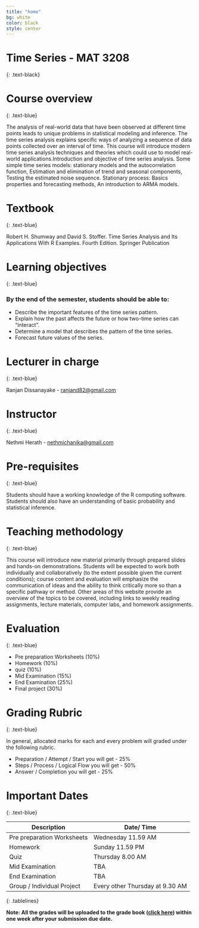 ```yaml
---
title: "home"
bg: white
color: black
style: center
---
```


# **Time Series - MAT 3208**
{: .text-black}

<span class="fa-stack subtlecircle" style="font-size:100px; background:rgba(255,166,0,0.1)">
  <i class="fa fa-circle fa-stack-2x text-white"></i>
  <i class="fa fa-home fa-stack-1x text-orange"></i>
</span>

# Course overview
{: .text-blue}

The analysis of real-world data that have been observed at different time points leads to unique problems in statistical modeling and inference. The time series analysis explains specific ways of analyzing a sequence of data points collected over an interval of time. This course will introduce modern time series analysis techniques and theories which could use to model real-world applications.Introduction and objective of time series analysis. Some simple time series models: stationary models and the autocorrelation function, Estimation and elimination of trend and seasonal components, Testing the estimated noise sequence. Stationary process: Basics properties and forecasting methods, An introduction to ARMA models.

# Textbook
{: .text-blue}

Robert H. Shumway and David S. Stoffer. Time Series Analysis and Its Applications With R Examples. Fourth Edition. Springer Publication

# Learning objectives
{: .text-blue}

### By the end of the semester, students should be able to:

<style>
ul {
  /* list-style-type: none; */
  text-align:left;
}
</style>

- Describe the important features of the time series pattern.
- Explain how the past affects the future or how two-time series can “interact”.
- Determine a model that describes the pattern of the time series.  
- Forecast future values of the series.

# Lecturer in charge
{: .text-blue}

Ranjan Dissanayake - ranjand82@gmail.com

# Instructor
{: .text-blue}

Nethmi Herath - nethmichanika@gmail.com

# Pre-requisites
{: .text-blue}

Students should have a working knowledge of the R computing software. Students should also have an understanding of basic probability and statistical inference.

# Teaching methodology
{: .text-blue}

This course will introduce new material primarily through prepared slides and hands-on demonstrations. Students will be expected to work both individually and collaboratively (to the extent possible given the current conditions); course content and evaluation will emphasize the communication of ideas and the ability to think critically more so than a specific pathway or method. Other areas of this website provide an overview of the topics to be covered, including links to weekly reading assignments, lecture materials, computer labs, and homework assignments.

# Evaluation
{: .text-blue}

- Pre preparation Worksheets (10%)
- Homework (10%)
- quiz (10%)
- Mid Examination (15%)
- End Examination (25%)
- Final project (30%)

# Grading Rubric
{: .text-blue}

In general, allocated marks for each and every problem will graded under the following rubric.

- Preparation / Attempt / Start  you will get - 25%
- Steps / Process / Logical Flow you will get - 50%
- Answer / Completion you will get - 25% 

# Important Dates
{: .text-blue}

<style>
.tablelines table, .tablelines td, .tablelines th {
        border: 1px solid black; 
        align: center;
        padding: 2px 10px;
        }
.tablelines table {
  margin:auto;
}
</style>

| **Description** | **Date/ Time** |
| --- | --- |
| Pre preparation Worksheets | Wednesday 11.59 AM |
| Homework | Sunday 11.59 PM |
| Quiz | Thursday 8.00 AM |
| Mid Examination | TBA |
| End Examination | TBA |
| Group / Individual Project | Every other Thursday at 9.30 AM |
{: .tablelines}


**Note: All the grades will be uploaded to the grade book ([click here](http://www.thecn.com/6170583)) within one week after your submission due date.**

